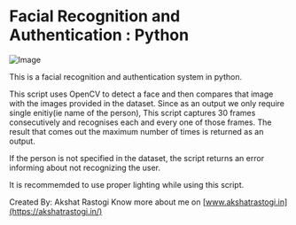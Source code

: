 # Facial Recognition and Authentication : Python

![Image](https://firebasestorage.googleapis.com/v0/b/hackathon-buhack.appspot.com/o/Untitled%20design%20(8).png?alt=media&token=7be83a27-6fca-4887-9433-3e12ea7ca6bd)

This is a facial recognition and authentication system in python.

This script uses OpenCV to detect a face and then compares that image with the images provided in the dataset.
Since as an output we only require single enitiy(ie name of the person), This script captures 30 frames consecutively and recognises each and every one of those frames. The result that comes out the maximum number of times is returned as an output.

If the person is not specified in the dataset, the script returns an error informing about not recognizing the user.

It is recommemded to use proper lighting while using this script. 


Created By: Akshat Rastogi
Know more about me on [www.akshatrastogi.in](https://akshatrastogi.in/)

